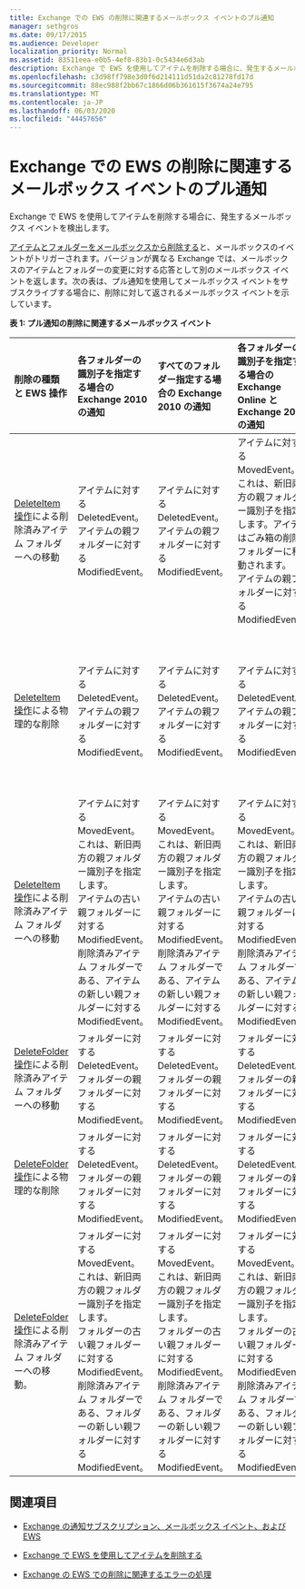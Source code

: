 ```yaml
---
title: Exchange での EWS の削除に関連するメールボックス イベントのプル通知
manager: sethgros
ms.date: 09/17/2015
ms.audience: Developer
localization_priority: Normal
ms.assetid: 83511eea-e0b5-4ef0-83b1-0c5434e6d3ab
description: Exchange で EWS を使用してアイテムを削除する場合に、発生するメールボックス イベントを検出します。
ms.openlocfilehash: c3d98ff798e3d0f6d214111d51da2c81278fd17d
ms.sourcegitcommit: 88ec988f2bb67c1866d06b361615f3674a24e795
ms.translationtype: MT
ms.contentlocale: ja-JP
ms.lasthandoff: 06/03/2020
ms.locfileid: "44457656"
---
```

# <a name="pull-notifications-for-ews-deletion-related-mailbox-events-in-exchange"></a>Exchange での EWS の削除に関連するメールボックス イベントのプル通知

Exchange で EWS を使用してアイテムを削除する場合に、発生するメールボックス イベントを検出します。
  
[アイテムとフォルダーをメールボックスから削除する](deleting-items-by-using-ews-in-exchange.md)と、メールボックスのイベントがトリガーされます。バージョンが異なる Exchange では、メールボックスのアイテムとフォルダーの変更に対する応答として別のメールボックス イベントを返します。次の表は、プル通知を使用してメールボックス イベントをサブスクライブする場合に、削除に対して返されるメールボックス イベントを示しています。  
  
**表 1: プル通知の削除に関連するメールボックス イベント**

|**削除の種類と EWS 操作**|**各フォルダーの識別子を指定する場合の Exchange 2010 の通知**|**すべてのフォルダー指定する場合の Exchange 2010 の通知**|**各フォルダーの識別子を指定する場合の Exchange Online と Exchange 2013 の通知**|**すべてのフォルダー指定する場合の Exchange Online と Exchange 2013**|
|:-----|:-----|:-----|:-----|:-----|
|[DeleteItem 操作](https://msdn.microsoft.com/library/3e26c416-fa12-476e-bfd2-5c1f4bb7b348%28Office.15%29.aspx)による削除済みアイテム フォルダーへの移動 <br/> |アイテムに対する DeletedEvent。  <br/> アイテムの親フォルダーに対する ModifiedEvent。  <br/> |アイテムに対する DeletedEvent。  <br/> アイテムの親フォルダーに対する ModifiedEvent。  <br/> |アイテムに対する MovedEvent。これは、新旧両方の親フォルダー識別子を指定します。アイテムはごみ箱の削除フォルダーに移動されます。  <br/> アイテムの親フォルダーに対する ModifiedEvent。  <br/> |アイテムに対する DeletedEvent。  <br/> 既定の検索フォルダー AllItems からのアイテムの DeletedEvent。  <br/> アイテムの親フォルダーに対する ModifiedEvent。  <br/> |
|[DeleteItem 操作](https://msdn.microsoft.com/library/3e26c416-fa12-476e-bfd2-5c1f4bb7b348%28Office.15%29.aspx)による物理的な削除 <br/> |アイテムに対する DeletedEvent。  <br/> アイテムの親フォルダーに対する ModifiedEvent。  <br/> |アイテムに対する DeletedEvent。  <br/> アイテムの親フォルダーに対する ModifiedEvent。  <br/> |アイテムに対する DeletedEvent。  <br/> アイテムの親フォルダーに対する ModifiedEvent。  <br/> |アイテムに対する DeletedEvent。  <br/> 既定の検索フォルダー AllItems からのアイテムの DeletedEvent。  <br/> アイテムの親フォルダーに対する ModifiedEvent。  <br/> |
|[DeleteItem 操作](https://msdn.microsoft.com/library/3e26c416-fa12-476e-bfd2-5c1f4bb7b348%28Office.15%29.aspx)による削除済みアイテム フォルダーへの移動 <br/> |アイテムに対する MovedEvent。これは、新旧両方の親フォルダー識別子を指定します。  <br/> アイテムの古い親フォルダーに対する ModifiedEvent。  <br/> 削除済みアイテム フォルダーである、アイテムの新しい親フォルダーに対する ModifiedEvent。  <br/> |アイテムに対する MovedEvent。これは、新旧両方の親フォルダー識別子を指定します。  <br/> アイテムの古い親フォルダーに対する ModifiedEvent。  <br/> 削除済みアイテム フォルダーである、アイテムの新しい親フォルダーに対する ModifiedEvent。  <br/> |アイテムに対する MovedEvent。これは、新旧両方の親フォルダー識別子を指定します。  <br/> アイテムの古い親フォルダーに対する ModifiedEvent。  <br/> 削除済みアイテム フォルダーである、アイテムの新しい親フォルダーに対する ModifiedEvent。  <br/> |既定の検索フォルダー AllItems からの DeletedEvent。  <br/> AllItems フォルダーのアイテムに対する CreatedEvent。  <br/> アイテムの元の親フォルダーに対する ModifiedEvent。  <br/> 削除済みアイテム フォルダーに対する ModifiedEvent。  <br/> |
|[DeleteFolder 操作](https://msdn.microsoft.com/library/b0f92682-4895-4bcf-a4a1-e4c2e8403979%28Office.15%29.aspx)による削除済みアイテム フォルダーへの移動 <br/> |フォルダーに対する DeletedEvent。  <br/> フォルダーの親フォルダーに対する ModifiedEvent。  <br/> |フォルダーに対する DeletedEvent。  <br/> フォルダーの親フォルダーに対する ModifiedEvent。  <br/> |フォルダーに対する DeletedEvent。  <br/> フォルダーの親フォルダーに対する ModifiedEvent。  <br/> |フォルダーに対する DeletedEvent。  <br/> フォルダーの親フォルダーに対する ModifiedEvent。  <br/> |
|[DeleteFolder 操作](https://msdn.microsoft.com/library/b0f92682-4895-4bcf-a4a1-e4c2e8403979%28Office.15%29.aspx)による物理的な削除 <br/> |フォルダーに対する DeletedEvent。  <br/> フォルダーの親フォルダーに対する ModifiedEvent。  <br/> |フォルダーに対する DeletedEvent。  <br/> フォルダーの親フォルダーに対する ModifiedEvent。  <br/> |フォルダーに対する DeletedEvent。  <br/> フォルダーの親フォルダーに対する ModifiedEvent。  <br/> |フォルダーに対する DeletedEvent。  <br/> フォルダーの親フォルダーに対する ModifiedEvent。  <br/> |
|[DeleteFolder 操作](https://msdn.microsoft.com/library/b0f92682-4895-4bcf-a4a1-e4c2e8403979%28Office.15%29.aspx)による削除済みアイテム フォルダーへの移動。 <br/> |フォルダーに対する MovedEvent。これは、新旧両方の親フォルダー識別子を指定します。  <br/> フォルダーの古い親フォルダーに対する ModifiedEvent。  <br/> 削除済みアイテム フォルダーである、フォルダーの新しい親フォルダーに対する ModifiedEvent。  <br/> |フォルダーに対する MovedEvent。これは、新旧両方の親フォルダー識別子を指定します。  <br/> フォルダーの古い親フォルダーに対する ModifiedEvent。  <br/> 削除済みアイテム フォルダーである、フォルダーの新しい親フォルダーに対する ModifiedEvent。  <br/> |フォルダーに対する MovedEvent。これは、新旧両方の親フォルダー識別子を指定します。  <br/> フォルダーの古い親フォルダーに対する ModifiedEvent。  <br/> 削除済みアイテム フォルダーである、フォルダーの新しい親フォルダーに対する ModifiedEvent。  <br/> |フォルダーの古い親フォルダーに対する ModifiedEvent。  <br/> 削除済みアイテム フォルダーである、フォルダーの新しい親フォルダーに対する ModifiedEvent。  <br/> |
   
## <a name="see-also"></a>関連項目


- [Exchange の通知サブスクリプション、メールボックス イベント、および EWS](notification-subscriptions-mailbox-events-and-ews-in-exchange.md)
    
- [Exchange で EWS を使用してアイテムを削除する](deleting-items-by-using-ews-in-exchange.md)
    
- [Exchange の EWS での削除に関連するエラーの処理](handling-deletion-related-errors-in-ews-in-exchange.md)
    

